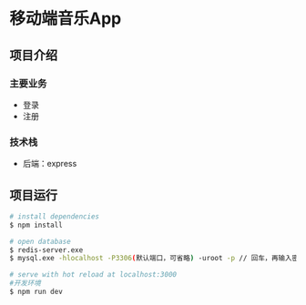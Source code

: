 # 移动端音乐App

## 项目介绍


### 主要业务

- 登录
- 注册

### 技术栈

- 后端：express

## 项目运行

```bash
# install dependencies
$ npm install

# open database
$ redis-server.exe
$ mysql.exe -hlocalhost -P3306(默认端口，可省略) -uroot -p // 回车，再输入密码（123654）即可

# serve with hot reload at localhost:3000
#开发环境
$ npm run dev
```


